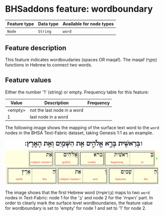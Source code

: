 # BHSaddons feature: wordboundary

Feature type | Data type | Available for node types
---  | --- | --- 
`Node`|`String`|`word`

## Feature description

This feature indicates wordboudaries (spaces OR maqaf). The maqaf (מַקָּף‎) functions in Hebrew to connect two words.

## Feature values

Either the number '1' (string) or empty. Frequency table for this feature:

Value | Description | Frequency
---|---|---
&lt;empty&gt;|not the last node in a word|
1|last node in a word|

The following image shows the mapping of the surface text word to the `word` nodes in the BHSA Text-Fabric dataset, taking Genesis 1:1 as an example.

<img src="images/wordboundary.png">

The image shows that the first Hebrew word (בְּרֵאשִׁ֖ית) maps to two `word` nodes in Text-Fabric: node 1 for the 'בְּ' and node 2 for the 'רֵאשִׁ֖ית' part. In order to clearly mark the surface level wordboundaries, the feature value for wordboundary is set to 'empty' for node 1 and set to '1' for node 2.

